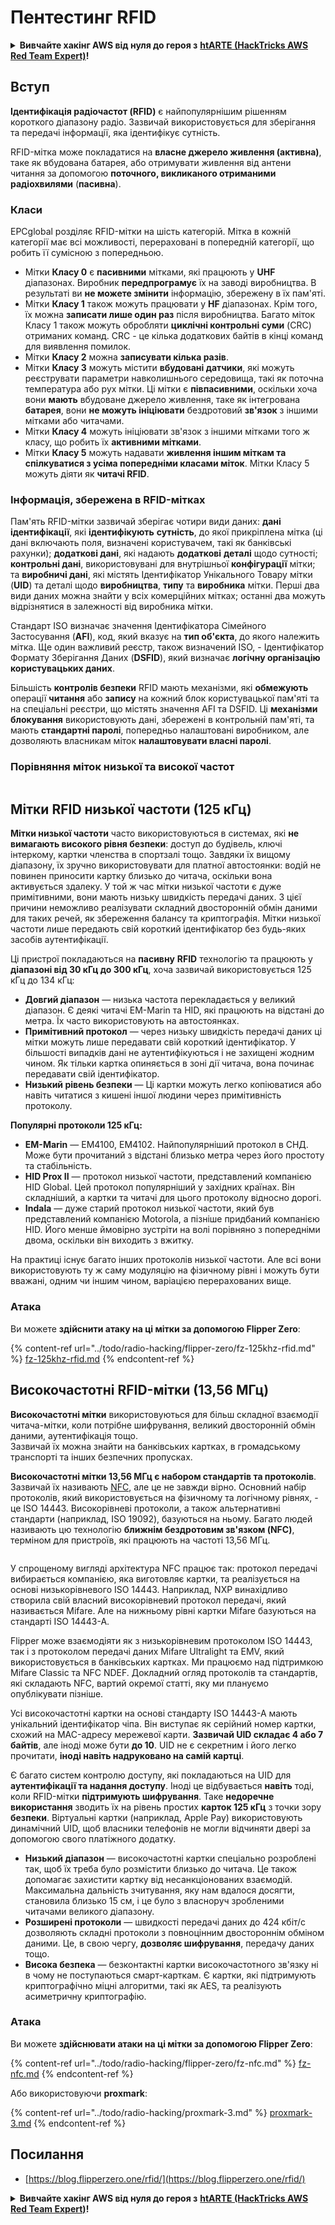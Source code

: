 # Пентестинг RFID

<details>

<summary><strong>Вивчайте хакінг AWS від нуля до героя з</strong> <a href="https://training.hacktricks.xyz/courses/arte"><strong>htARTE (HackTricks AWS Red Team Expert)</strong></a><strong>!</strong></summary>

* Чи працюєте ви в **кібербезпеці компанії**? Хочете побачити вашу **компанію рекламовану на HackTricks**? або хочете мати доступ до **останньої версії PEASS або завантажити HackTricks у PDF**? Перевірте [**ПЛАНИ ПІДПИСКИ**](https://github.com/sponsors/carlospolop)!
* Дізнайтеся про [**Сім'ю PEASS**](https://opensea.io/collection/the-peass-family), нашу колекцію ексклюзивних [**NFT**](https://opensea.io/collection/the-peass-family)
* Отримайте [**офіційний PEASS & HackTricks swag**](https://peass.creator-spring.com)
* **Приєднуйтесь до** [**💬**](https://emojipedia.org/speech-balloon/) [**групи Discord**](https://discord.gg/hRep4RUj7f) або [**групи Telegram**](https://t.me/peass) або **слідкуйте** за мною на **Twitter** 🐦[**@carlospolopm**](https://twitter.com/hacktricks_live)**.**
* **Поділіться своїми хакерськими трюками, надсилайте PR до** [**репозиторію hacktricks**](https://github.com/carlospolop/hacktricks) **та** [**репозиторію hacktricks-cloud**](https://github.com/carlospolop/hacktricks-cloud).

</details>

## Вступ

**Ідентифікація радіочастот (RFID)** є найпопулярнішим рішенням короткого діапазону радіо. Зазвичай використовується для зберігання та передачі інформації, яка ідентифікує сутність.

RFID-мітка може покладатися на **власне джерело живлення (активна)**, таке як вбудована батарея, або отримувати живлення від антени читання за допомогою **поточного, викликаного отриманими радіохвилями** (**пасивна**).

### Класи

EPCglobal розділяє RFID-мітки на шість категорій. Мітка в кожній категорії має всі можливості, перераховані в попередній категорії, що робить її сумісною з попередньою.

* Мітки **Класу 0** є **пасивними** мітками, які працюють у **UHF** діапазонах. Виробник **передпрограмує** їх на заводі виробництва. В результаті ви **не можете змінити** інформацію, збережену в їх пам'яті.
* Мітки **Класу 1** також можуть працювати у **HF** діапазонах. Крім того, їх можна **записати лише один раз** після виробництва. Багато міток Класу 1 також можуть обробляти **циклічні контрольні суми** (CRC) отриманих команд. CRC - це кілька додаткових байтів в кінці команд для виявлення помилок.
* Мітки **Класу 2** можна **записувати кілька разів**.
* Мітки **Класу 3** можуть містити **вбудовані датчики**, які можуть реєструвати параметри навколишнього середовища, такі як поточна температура або рух мітки. Ці мітки є **півпасивними**, оскільки хоча вони **мають** вбудоване джерело живлення, таке як інтегрована **батарея**, вони **не можуть ініціювати** бездротовий **зв'язок** з іншими мітками або читачами.
* Мітки **Класу 4** можуть ініціювати зв'язок з іншими мітками того ж класу, що робить їх **активними мітками**.
* Мітки **Класу 5** можуть надавати **живлення іншим міткам та спілкуватися з усіма попередніми класами міток**. Мітки Класу 5 можуть діяти як **читачі RFID**.

### Інформація, збережена в RFID-мітках

Пам'ять RFID-мітки зазвичай зберігає чотири види даних: **дані ідентифікації**, які **ідентифікують** **сутність**, до якої прикріплена мітка (ці дані включають поля, визначені користувачем, такі як банківські рахунки); **додаткові дані**, які надають **додаткові** **деталі** щодо сутності; **контрольні дані**, використовувані для внутрішньої **конфігурації** мітки; та **виробничі дані**, які містять Ідентифікатор Унікального Товару мітки (**UID**) та деталі щодо **виробництва**, **типу** та **виробника** мітки. Перші два види даних можна знайти у всіх комерційних мітках; останні два можуть відрізнятися в залежності від виробника мітки.

Стандарт ISO визначає значення Ідентифікатора Сімейного Застосування (**AFI**), код, який вказує на **тип об'єкта**, до якого належить мітка. Ще один важливий реєстр, також визначений ISO, - Ідентифікатор Формату Зберігання Даних (**DSFID**), який визначає **логічну організацію користувацьких даних**.

Більшість **контролів безпеки** RFID мають механізми, які **обмежують** операції **читання** або **запису** на кожний блок користувацької пам'яті та на спеціальні реєстри, що містять значення AFI та DSFID. Ці **механізми блокування** використовують дані, збережені в контрольній пам'яті, та мають **стандартні паролі**, попередньо налаштовані виробником, але дозволяють власникам міток **налаштовувати власні паролі**.

### Порівняння міток низької та високої частот

<figure><img src="../.gitbook/assets/image (27).png" alt=""><figcaption></figcaption></figure>

## Мітки RFID низької частоти (125 кГц)

**Мітки низької частоти** часто використовуються в системах, які **не вимагають високого рівня безпеки**: доступ до будівель, ключі інтеркому, картки членства в спортзалі тощо. Завдяки їх вищому діапазону, їх зручно використовувати для платної автостоянки: водій не повинен приносити картку близько до читача, оскільки вона активується здалеку. У той ж час мітки низької частоти є дуже примітивними, вони мають низьку швидкість передачі даних. З цієї причини неможливо реалізувати складний двосторонній обмін даними для таких речей, як збереження балансу та криптографія. Мітки низької частоти лише передають свій короткий ідентифікатор без будь-яких засобів аутентифікації.

Ці пристрої покладаються на **пасивну** **RFID** технологію та працюють у **діапазоні від 30 кГц до 300 кГц**, хоча зазвичай використовується 125 кГц до 134 кГц:

* **Довгий діапазон** — низька частота перекладається у великий діапазон. Є деякі читачі EM-Marin та HID, які працюють на відстані до метра. Їх часто використовують на автостоянках.
* **Примітивний протокол** — через низьку швидкість передачі даних ці мітки можуть лише передавати свій короткий ідентифікатор. У більшості випадків дані не аутентифікуються і не захищені жодним чином. Як тільки картка опиняється в зоні дії читача, вона починає передавати свій ідентифікатор.
* **Низький рівень безпеки** — Ці картки можуть легко копіюватися або навіть читатися з кишені іншої людини через примітивність протоколу.

**Популярні протоколи 125 кГц:**

* **EM-Marin** — EM4100, EM4102. Найпопулярніший протокол в СНД. Може бути прочитаний з відстані близько метра через його простоту та стабільність.
* **HID Prox II** — протокол низької частоти, представлений компанією HID Global. Цей протокол популярніший у західних країнах. Він складніший, а картки та читачі для цього протоколу відносно дорогі.
* **Indala** — дуже старий протокол низької частоти, який був представлений компанією Motorola, а пізніше придбаний компанією HID. Його менше ймовірно зустріти на волі порівняно з попередніми двома, оскільки він виходить з вжитку.

На практиці існує багато інших протоколів низької частоти. Але всі вони використовують ту ж саму модуляцію на фізичному рівні і можуть бути вважані, одним чи іншим чином, варіацією перерахованих вище.

### Атака

Ви можете **здійснити атаку на ці мітки за допомогою Flipper Zero**:

{% content-ref url="../todo/radio-hacking/flipper-zero/fz-125khz-rfid.md" %}
[fz-125khz-rfid.md](../todo/radio-hacking/flipper-zero/fz-125khz-rfid.md)
{% endcontent-ref %}
## Високочастотні RFID-мітки (13,56 МГц)

**Високочастотні мітки** використовуються для більш складної взаємодії читача-мітки, коли потрібне шифрування, великий двосторонній обмін даними, аутентифікація тощо.\
Зазвичай їх можна знайти на банківських картках, в громадському транспорті та інших безпечних пропусках.

**Високочастотні мітки 13,56 МГц є набором стандартів та протоколів**. Зазвичай їх називають [NFC](https://nfc-forum.org/what-is-nfc/about-the-technology/), але це не завжди вірно. Основний набір протоколів, який використовується на фізичному та логічному рівнях, - це ISO 14443. Високорівневі протоколи, а також альтернативні стандарти (наприклад, ISO 19092), базуються на ньому. Багато людей називають цю технологію **ближнім бездротовим зв'язком (NFC)**, терміном для пристроїв, які працюють на частоті 13,56 МГц.

<figure><img src="../.gitbook/assets/image (22).png" alt=""><figcaption></figcaption></figure>

У спрощеному вигляді архітектура NFC працює так: протокол передачі вибирається компанією, яка виготовляє картки, та реалізується на основі низькорівневого ISO 14443. Наприклад, NXP винахідливо створила свій власний високорівневий протокол передачі, який називається Mifare. Але на нижньому рівні картки Mifare базуються на стандарті ISO 14443-A.

Flipper може взаємодіяти як з низькорівневим протоколом ISO 14443, так і з протоколом передачі даних Mifare Ultralight та EMV, який використовується в банківських картках. Ми працюємо над підтримкою Mifare Classic та NFC NDEF. Докладний огляд протоколів та стандартів, які складають NFC, вартий окремої статті, яку ми плануємо опублікувати пізніше.

Усі високочастотні картки на основі стандарту ISO 14443-A мають унікальний ідентифікатор чіпа. Він виступає як серійний номер картки, схожий на MAC-адресу мережевої карти. **Зазвичай UID складає 4 або 7 байтів**, але іноді може бути **до 10**. UID не є секретним і його легко прочитати, **іноді навіть надруковано на самій картці**.

Є багато систем контролю доступу, які покладаються на UID для **аутентифікації та надання доступу**. Іноді це відбувається **навіть** тоді, коли RFID-мітки **підтримують шифрування**. Таке **недоречне використання** зводить їх на рівень простих **карток 125 кГц** з точки зору **безпеки**. Віртуальні картки (наприклад, Apple Pay) використовують динамічний UID, щоб власники телефонів не могли відчиняти двері за допомогою свого платіжного додатку.

* **Низький діапазон** — високочастотні картки спеціально розроблені так, щоб їх треба було розмістити близько до читача. Це також допомагає захистити картку від несанкціонованих взаємодій. Максимальна дальність зчитування, яку нам вдалося досягти, становила близько 15 см, і це було з власноруч зробленими читачами великого діапазону.
* **Розширені протоколи** — швидкості передачі даних до 424 кбіт/с дозволяють складні протоколи з повноцінним двостороннім обміном даними. Це, в свою чергу, **дозволяє шифрування**, передачу даних тощо.
* **Висока безпека** — безконтактні картки високочастотного зв'язку ні в чому не поступаються смарт-карткам. Є картки, які підтримують криптографічно міцні алгоритми, такі як AES, та реалізують асиметричну криптографію.

### Атака

Ви можете **здійснювати атаки на ці мітки за допомогою Flipper Zero**:

{% content-ref url="../todo/radio-hacking/flipper-zero/fz-nfc.md" %}
[fz-nfc.md](../todo/radio-hacking/flipper-zero/fz-nfc.md)
{% endcontent-ref %}

Або використовуючи **proxmark**:

{% content-ref url="../todo/radio-hacking/proxmark-3.md" %}
[proxmark-3.md](../todo/radio-hacking/proxmark-3.md)
{% endcontent-ref %}

## Посилання

* [https://blog.flipperzero.one/rfid/](https://blog.flipperzero.one/rfid/)

<details>

<summary><strong>Вивчайте хакінг AWS від нуля до героя з</strong> <a href="https://training.hacktricks.xyz/courses/arte"><strong>htARTE (HackTricks AWS Red Team Expert)</strong></a><strong>!</strong></summary>

* Ви працюєте в **кібербезпеці**? Хочете побачити **рекламу вашої компанії на HackTricks**? або хочете мати доступ до **останньої версії PEASS або завантажити HackTricks у PDF**? Перевірте [**ПЛАНИ ПІДПИСКИ**](https://github.com/sponsors/carlospolop)!
* Дізнайтеся про [**Сім'ю PEASS**](https://opensea.io/collection/the-peass-family), нашу колекцію ексклюзивних [**NFT**](https://opensea.io/collection/the-peass-family)
* Отримайте [**офіційний PEASS & HackTricks мерч**](https://peass.creator-spring.com)
* **Приєднуйтесь до** [**💬**](https://emojipedia.org/speech-balloon/) [**групи Discord**](https://discord.gg/hRep4RUj7f) або групи [**telegram**](https://t.me/peass) або **слідкуйте** за мною в **Twitter** 🐦[**@carlospolopm**](https://twitter.com/hacktricks_live)**.**
* **Поділіться своїми хакерськими трюками, надсилаючи PR до** [**репозиторію hacktricks**](https://github.com/carlospolop/hacktricks) **та** [**репозиторію hacktricks-cloud**](https://github.com/carlospolop/hacktricks-cloud).

</details>
